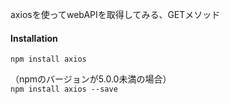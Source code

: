 axiosを使ってwebAPIを取得してみる、GETメソッド  

#### Installation  
`npm install axios`  

 （npmのバージョンが5.0.0未満の場合）  
`npm install axios --save`
